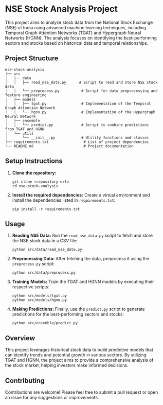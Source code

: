 # NSE Stock Analysis Project

This project aims to analyze stock data from the National Stock Exchange (NSE) of India using advanced machine learning techniques, including Temporal Graph Attention Networks (TGAT) and Hypergraph Neural Networks (HGNN). The analysis focuses on identifying the best-performing sectors and stocks based on historical data and temporal relationships.

## Project Structure

```
nse-stock-analysis
├── src
│   ├── data
│   │   ├── read_nse_data.py      # Script to read and store NSE stock data
│   │   └── preprocess.py          # Script for data preprocessing and feature engineering
│   ├── models
│   │   ├── tgat.py                # Implementation of the Temporal Graph Attention Network
│   │   └── hgnn.py                # Implementation of the Hypergraph Neural Network
│   ├── ensemble
│   │   └── predict.py             # Script to combine predictions from TGAT and HGNN
│   └── utils
│       └── __init__.py            # Utility functions and classes
├── requirements.txt                # List of project dependencies
└── README.md                       # Project documentation
```

## Setup Instructions

1. **Clone the repository:**
   ```
   git clone <repository-url>
   cd nse-stock-analysis
   ```

2. **Install the required dependencies:**
   Create a virtual environment and install the dependencies listed in `requirements.txt`:
   ```
   pip install -r requirements.txt
   ```

## Usage

1. **Reading NSE Data:**
   Run the `read_nse_data.py` script to fetch and store the NSE stock data in a CSV file:
   ```
   python src/data/read_nse_data.py
   ```

2. **Preprocessing Data:**
   After fetching the data, preprocess it using the `preprocess.py` script:
   ```
   python src/data/preprocess.py
   ```

3. **Training Models:**
   Train the TGAT and HGNN models by executing their respective scripts:
   ```
   python src/models/tgat.py
   python src/models/hgnn.py
   ```

4. **Making Predictions:**
   Finally, use the `predict.py` script to generate predictions for the best-performing sectors and stocks:
   ```
   python src/ensemble/predict.py
   ```

## Overview

This project leverages historical stock data to build predictive models that can identify trends and potential growth in various sectors. By utilizing TGAT and HGNN, the project aims to provide a comprehensive analysis of the stock market, helping investors make informed decisions.

## Contributing

Contributions are welcome! Please feel free to submit a pull request or open an issue for any suggestions or improvements.
